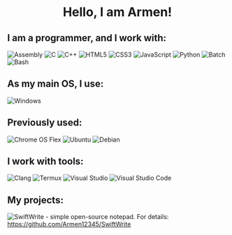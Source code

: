 <h1 align="center">Hello, I am Armen!</h1>

## I am a programmer, and I work with:
![Assembly](https://img.shields.io/badge/Assembly-%2300599C.svg?style=for-the-badge&logo=assembly)
![C](https://img.shields.io/badge/c-%2300599C.svg?style=for-the-badge&logo=c&logoColor=white)
![C++](https://img.shields.io/badge/C++-%2300599C.svg?style=for-the-badge&logo=c%2B%2B&logoColor=white)
![HTML5](https://img.shields.io/badge/html5-%23E34F26.svg?style=for-the-badge&logo=html5&logoColor=white)
![CSS3](https://img.shields.io/badge/css3-%231572B6.svg?style=for-the-badge&logo=css3&logoColor=white)
![JavaScript](https://img.shields.io/badge/javascript-%23323330.svg?style=for-the-badge&logo=javascript&logoColor=%23F7DF1E)
![Python](https://img.shields.io/badge/python-3670A0?style=for-the-badge&logo=python&logoColor=ffdd54)
![Batch](https://img.shields.io/badge/Batch-%230079d5.svg?style=for-the-badge&logo=windows)
![Bash](https://img.shields.io/badge/bash_script-%23121011.svg?style=for-the-badge&logo=gnu-bash&logoColor=white)

## As my main OS, I use:
![Windows](https://img.shields.io/badge/Windows-0078D6?style=for-the-badge&logo=windows&logoColor=white)

## Previously used:
![Chrome OS Flex](https://img.shields.io/badge/Chrome%20OS-3d89fc?style=for-the-badge&logo=google-chrome&logoColor=white)
![Ubuntu](https://img.shields.io/badge/Ubuntu-E95420?style=for-the-badge&logo=ubuntu&logoColor=white)
![Debian](https://img.shields.io/badge/Debian-D70A53?style=for-the-badge&logo=debian&logoColor=white)

## I work with tools:
![Clang](https://img.shields.io/badge/clang-%2300599C.svg?style=for-the-badge&logo=c&logoColor=white)
![Termux](https://img.shields.io/badge/Termux-%23121011.svg?style=for-the-badge&logo=gnu-bash&logoColor=white)
![Visual Studio](https://img.shields.io/badge/Visual%20Studio-5C2D91.svg?style=for-the-badge&logo=visual-studio&logoColor=white)
![Visual Studio Code](https://img.shields.io/badge/Visual%20Studio%20Code-0078d7.svg?style=for-the-badge&logo=visual-studio-code&logoColor=white)

## My projects:
![SwiftWrite](https://img.shields.io/badge/SwiftWrite-%2300599C.svg?style=for-the-badge&logo=assembly) - simple open-source notepad. For details: https://github.com/Armen12345/SwiftWrite
